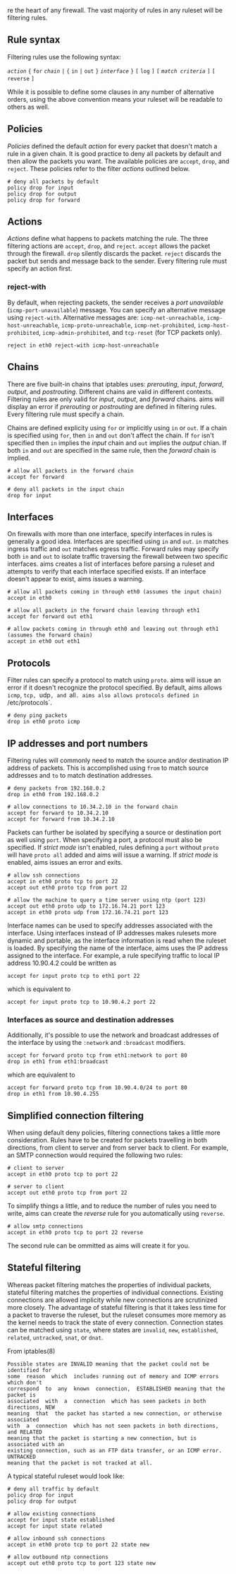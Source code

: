 re the heart of any firewall. The vast majority of rules in any ruleset will be filtering rules.

Rule syntax
-----------

Filtering rules use the following syntax:

*`action`* `{` `for` *`chain`* `|` `{` `in` `|` `out` `}` *`interface`* `}` `[` `log` `]` `[` *`match criteria`* `]` `[` `reverse` `]`

While it is possible to define some clauses in any number of alternative orders, using the above convention means your ruleset will be readable to others as well.

Policies
--------

*Policies* defined the default *action* for every packet that doesn't match a rule in a given chain. It is good practice to deny all packets by default and then allow the packets you want. The available policies are `accept`, `drop`, and `reject`. These policies refer to the filter *actions* outlined below.

    # deny all packets by default
    policy drop for input
    policy drop for output
    policy drop for forward

Actions
-------

*Actions* define what happens to packets matching the rule. The three filtering actions are `accept`, `drop`, and `reject`. `accept` allows the packet through the firewall. `drop` silently discards the packet. `reject` discards the packet but sends and message back to the sender. Every filtering rule must specify an action first.

### reject-with

By default, when rejecting packets, the sender receives a *port unavailable* (`icmp-port-unavailable`) message. You can specify an alternative message using `reject-with`. Alternative messages are: `icmp-net-unreachable`, `icmp-host-unreachable`, `icmp-proto-unreachable`, `icmp-net-prohibited`, `icmp-host-prohibited`, `icmp-admin-prohibited`, and `tcp-reset` (for TCP packets only).

    reject in eth0 reject-with icmp-host-unreachable

Chains
------

There are five built-in chains that iptables uses: *prerouting*, *input*, *forward*, *output*, and *postrouting*. Different chains are valid in different contexts. Filtering rules are only valid for *input*, *output*, and *forward* chains. aims will display an error if *prerouting* or *postrouting* are defined in filtering rules. Every filtering rule must specify a chain.

Chains are defined explicity using `for` or implicitly using `in` or `out`. If a chain is specified using `for`, then `in` and `out` don't affect the chain. If `for` isn't specified then `in` implies the *input* chain and `out` implies the *output* chian. If both `in` and `out` are specified in the same rule, then the *forward* chain is implied.

    # allow all packets in the forward chain
    accept for forward

    # deny all packets in the input chain
    drop for input

Interfaces
----------

On firewalls with more than one interface, specify interfaces in rules is generally a good idea. Interfaces are specified using `in` and `out`. `in` matches ingress traffic and `out` matches egress traffic. Forward rules may specify both `in` and `out` to isolate traffic traversing the firewall between two specific interfaces. aims creates a list of interfaces before parsing a ruleset and attempts to verify that each interface specified exists. If an interface doesn't appear to exist, aims issues a warning.

    # allow all packets coming in through eth0 (assumes the input chain)
    accept in eth0

    # allow all packets in the forward chain leaving through eth1
    accept for forward out eth1

    # allow packets coming in through eth0 and leaving out through eth1 (assumes the forward chain)
    accept in eth0 out eth1

Protocols
---------

Filter rules can specify a protocol to match using `proto`. aims will issue an error if it doesn't recognize the protocol specified. By default, aims allows `icmp`, `tcp, `udp`, and `all`. aims also allows protocols defined in `/etc/protocols`.

    # deny ping packets
    drop in eth0 proto icmp

IP addresses and port numbers
-----------------------------

Filtering rules will commonly need to match the source and/or destination IP address of packets. This is accomplished using `from` to match source addresses and `to` to match destination addresses.

    # deny packets from 192.168.0.2
    drop in eth0 from 192.168.0.2

    # allow connections to 10.34.2.10 in the forward chain
    accept for forward to 10.34.2.10
    accept for forward from 10.34.2.10

Packets can further be isolated by specifying a source or destination port as well using `port`. When specifying a port, a protocol must also be specified. If *strict mode* isn't enabled, rules defining a `port` without `proto` will have `proto all` added and aims will issue a warning. If *strict mode* is enabled, aims issues an error and exits.

    # allow ssh connections
    accept in eth0 proto tcp to port 22
    accept out eth0 proto tcp from port 22

    # allow the machine to query a time server using ntp (port 123)
    accept out eth0 proto udp to 172.16.74.21 port 123
    accept in eth0 proto udp from 172.16.74.21 port 123

Interface names can be used to specify addresses associated with the interface. Using interfaces instead of IP addresses makes rulesets more dynamic and portable, as the interface information is read when the ruleset is loaded. By specifying the name of the interface, aims uses the IP address assigned to the interface. For example, a rule specifying traffic to local IP address 10.90.4.2 could be written as

    accept for input proto tcp to eth1 port 22

which is equivalent to

    accept for input proto tcp to 10.90.4.2 port 22

### Interfaces as source and destination addresses

Additionally, it's possible to use the network and broadcast addresses of the interface by using the `:network` and `:broadcast` modifiers.

    accept for forward proto tcp from eth1:network to port 80
    drop in eth1 from eth1:broadcast

which are equivalent to

    accept for forward proto tcp from 10.90.4.0/24 to port 80
    drop in eth1 from 10.90.4.255

Simplified connection filtering
-------------------------------

When using default deny policies, filtering connections takes a little more consideration. Rules have to be created for packets travelling in both directions, from client to server and from server back to client. For example, an SMTP connection would required the following two rules:

    # client to server
    accept in eth0 proto tcp to port 22

    # server to client
    accept out eth0 proto tcp from port 22

To simplify things a little, and to reduce the number of rules you need to write, aims can create the *reverse* rule for you automatically using `reverse`.

    # allow smtp connections
    accept in eth0 proto tcp to port 22 reverse

The second rule can be ommitted as aims will create it for you.

Stateful filtering
------------------

Whereas packet filtering matches the properties of individual packets, stateful filtering matches the properties of individual connections. Existing connections are allowed implicity while new connections are scrutinized more closely. The advantage of stateful filtering is that it takes less time for a packet to traverse the ruleset, but the ruleset consumes more memory as the kernel needs to track the state of every connection. Connection states can be matched using `state`, where states are `invalid`, `new`, `established`, `related`, `untracked`, `snat`, or `dnat`.

From iptables(8)

    Possible states are INVALID meaning that the packet could not be identified for
    some  reason  which  includes running out of memory and ICMP errors which don't
    correspond  to  any  known  connection,  ESTABLISHED meaning that the packet is
    associated  with  a  connection  which has seen packets in both directions, NEW
    meaning  that  the packet has started a new connection, or otherwise associated
    with  a  connection  which has not seen packets in both directions, and RELATED
    meaning that the packet is starting a new connection, but is associated with an
    existing connection, such as an FTP data transfer, or an ICMP error.  UNTRACKED
    meaning that the packet is not tracked at all.

A typical stateful ruleset would look like:

    # deny all traffic by default
    policy drop for input
    policy drop for output

    # allow existing connections
    accept for input state established
    accept for input state related

    # allow inbound ssh connections
    accept in eth0 proto tcp to port 22 state new

    # allow outbound ntp connections
    accept out eth0 proto tcp to port 123 state new
